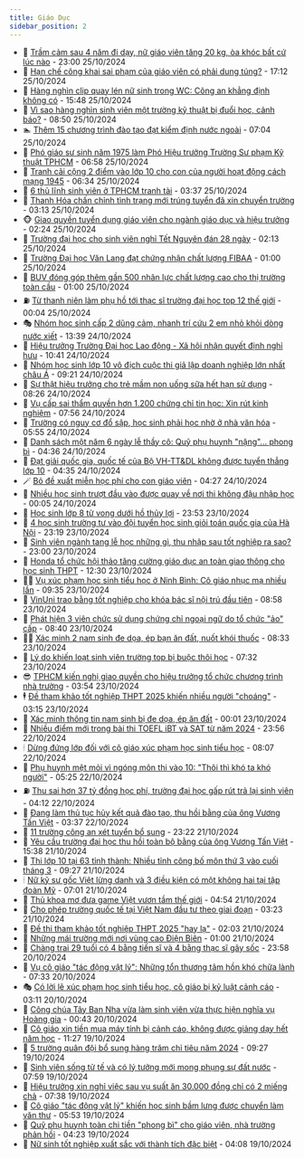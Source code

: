 ```yaml
---
title: Giáo Dục
sidebar_position: 2
---
```


<!-- dantri-giao-duc:START -->
- 🤡 [Trầm cảm sau 4 năm đi dạy, nữ giáo viên tăng 20 kg, òa khóc bất cứ lúc nào](https://dantri.com.vn/giao-duc/tram-cam-sau-4-nam-di-day-nu-giao-vien-tang-20-kg-oa-khoc-bat-cu-luc-nao-20241025122618317.htm) - 23:00 25/10/2024
- 🗽 [Hạn chế công khai sai phạm của giáo viên có phải dung túng?](https://dantri.com.vn/giao-duc/han-che-cong-khai-sai-pham-cua-giao-vien-co-phai-dung-tung-20241025145008084.htm) - 17:12 25/10/2024
- 🚦 [Hàng nghìn clip quay lén nữ sinh trong WC: Công an khẳng định không có](https://dantri.com.vn/giao-duc/hang-nghin-clip-quay-len-nu-sinh-trong-wc-cong-an-khang-dinh-khong-co-20241025224420285.htm) - 15:48 25/10/2024
- 🌋 [Vì sao hàng nghìn sinh viên một trường kỹ thuật bị đuổi học, cảnh báo?](https://dantri.com.vn/giao-duc/vi-sao-hang-nghin-sinh-vien-mot-truong-ky-thuat-bi-duoi-hoc-canh-bao-20241025152943802.htm) - 08:50 25/10/2024
- 🏊 [Thêm 15 chương trình đào tạo đạt kiểm định nước ngoài](https://dantri.com.vn/giao-duc/them-15-chuong-trinh-dao-tao-dat-kiem-dinh-nuoc-ngoai-20241025134845696.htm) - 07:04 25/10/2024
- 🎃 [Phó giáo sư sinh năm 1975 làm Phó Hiệu trưởng Trường Sư phạm Kỹ thuật TPHCM](https://dantri.com.vn/giao-duc/pho-giao-su-sinh-nam-1975-lam-pho-hieu-truong-truong-su-pham-ky-thuat-tphcm-20241025130621214.htm) - 06:58 25/10/2024
- 💄 [Tranh cãi cộng 2 điểm vào lớp 10 cho con của người hoạt động cách mạng 1945](https://dantri.com.vn/giao-duc/tranh-cai-cong-2-diem-vao-lop-10-cho-con-cua-nguoi-hoat-dong-cach-mang-1945-20241025125734688.htm) - 06:34 25/10/2024
- 🦅 [6 thủ lĩnh sinh viên ở TPHCM tranh tài](https://dantri.com.vn/giao-duc/6-thu-linh-sinh-vien-o-tphcm-tranh-tai-20241025101950940.htm) - 03:37 25/10/2024
- 🚦 [Thanh Hóa chấn chỉnh tình trạng mới trúng tuyển đã xin chuyển trường](https://dantri.com.vn/giao-duc/thanh-hoa-chan-chinh-tinh-trang-moi-trung-tuyen-da-xin-chuyen-truong-20241025091731630.htm) - 03:13 25/10/2024
- 🐵 [Giao quyền tuyển dụng giáo viên cho ngành giáo dục và hiệu trưởng](https://dantri.com.vn/giao-duc/giao-quyen-tuyen-dung-giao-vien-cho-nganh-giao-duc-va-hieu-truong-20241025090653774.htm) - 02:24 25/10/2024
- 🐘 [Trường đại học cho sinh viên nghỉ Tết Nguyên đán 28 ngày](https://dantri.com.vn/giao-duc/truong-dai-hoc-cho-sinh-vien-nghi-tet-nguyen-dan-28-ngay-20241025091006115.htm) - 02:13 25/10/2024
- 🦏 [Trường Đại học Văn Lang đạt chứng nhận chất lượng FIBAA](https://dantri.com.vn/giao-duc/truong-dai-hoc-van-lang-dat-chung-nhan-chat-luong-fibaa-20241025000752866.htm) - 01:00 25/10/2024
- 💼 [BUV đóng góp thêm gần 500 nhân lực chất lượng cao cho thị trường toàn cầu](https://dantri.com.vn/giao-duc/buv-dong-gop-them-gan-500-nhan-luc-chat-luong-cao-cho-thi-truong-toan-cau-20241025002116361.htm) - 01:00 25/10/2024
- ⛽️ [Từ thanh niên làm phụ hồ tới thạc sĩ trường đại học top 12 thế giới](https://dantri.com.vn/giao-duc/tu-thanh-nien-lam-phu-ho-toi-thac-si-truong-dai-hoc-top-12-the-gioi-20241024231834733.htm) - 00:04 25/10/2024
- 🎭 [Nhóm học sinh cấp 2 dũng cảm, nhanh trí cứu 2 em nhỏ khỏi dòng nước xiết](https://dantri.com.vn/giao-duc/nhom-hoc-sinh-cap-2-dung-cam-nhanh-tri-cuu-2-em-nho-khoi-dong-nuoc-xiet-20241024183929103.htm) - 13:39 24/10/2024
- 🎃 [Hiệu trưởng Trường Đại học Lao động - Xã hội nhận quyết định nghỉ hưu](https://dantri.com.vn/giao-duc/hieu-truong-truong-dai-hoc-lao-dong-xa-hoi-nhan-quyet-dinh-nghi-huu-20241024171552490.htm) - 10:41 24/10/2024
- 🚀 [Nhóm học sinh lớp 10 vô địch cuộc thi giả lập doanh nghiệp lớn nhất châu Á](https://dantri.com.vn/giao-duc/nhom-hoc-sinh-lop-10-vo-dich-cuoc-thi-gia-lap-doanh-nghiep-lon-nhat-chau-a-20241024122923513.htm) - 09:21 24/10/2024
- 👀 [Sự thật hiệu trưởng cho trẻ mầm non uống sữa hết hạn sử dụng](https://dantri.com.vn/giao-duc/su-that-hieu-truong-cho-tre-mam-non-uong-sua-het-han-su-dung-20241024151838551.htm) - 08:26 24/10/2024
- 🌝 [Vụ cấp sai thẩm quyền hơn 1.200 chứng chỉ tin học: Xin rút kinh nghiệm](https://dantri.com.vn/giao-duc/vu-cap-sai-tham-quyen-hon-1200-chung-chi-tin-hoc-xin-rut-kinh-nghiem-20241024131538434.htm) - 07:56 24/10/2024
- 🤗 [Trường có nguy cơ đổ sập, học sinh phải học nhờ ở nhà văn hóa](https://dantri.com.vn/giao-duc/truong-co-nguy-co-do-sap-hoc-sinh-phai-hoc-nho-o-nha-van-hoa-20241024114059173.htm) - 05:55 24/10/2024
- 🦄 [Danh sách một năm 6 ngày lễ thầy cô: Quỹ phụ huynh &quot;nặng&quot;... phong bì](https://dantri.com.vn/giao-duc/danh-sach-mot-nam-6-ngay-le-thay-co-quy-phu-huynh-nang-phong-bi-20241024110628751.htm) - 04:36 24/10/2024
- 🦍 [Đạt giải quốc gia, quốc tế của Bộ VH-TT&amp;DL không được tuyển thẳng lớp 10](https://dantri.com.vn/giao-duc/dat-giai-quoc-gia-quoc-te-cua-bo-vh-ttdl-khong-duoc-tuyen-thang-lop-10-20241024112122234.htm) - 04:35 24/10/2024
- 🪄 [Bỏ đề xuất miễn học phí cho con giáo viên](https://dantri.com.vn/xa-hoi/bo-de-xuat-mien-hoc-phi-cho-con-giao-vien-20241024111536770.htm) - 04:27 24/10/2024
- 🦆 [Nhiều học sinh trượt đầu vào được quay về nơi thi không đậu nhập học](https://dantri.com.vn/giao-duc/nhieu-hoc-sinh-truot-dau-vao-duoc-quay-ve-noi-thi-khong-dau-nhap-hoc-20241023172336569.htm) - 00:05 24/10/2024
- 🚀 [Học sinh lớp 8 tử vong dưới hồ thủy lợi](https://dantri.com.vn/giao-duc/hoc-sinh-lop-8-tu-vong-duoi-ho-thuy-loi-20241023180359339.htm) - 23:53 23/10/2024
- 🦒 [4 học sinh trường tư vào đội tuyển học sinh giỏi toán quốc gia của Hà Nội](https://dantri.com.vn/giao-duc/4-hoc-sinh-truong-tu-vao-doi-tuyen-hoc-sinh-gioi-toan-quoc-gia-cua-ha-noi-20241023153858903.htm) - 23:19 23/10/2024
- 🤡 [Sinh viên ngành tang lễ học những gì, thu nhập sau tốt nghiệp ra sao?](https://dantri.com.vn/giao-duc/sinh-vien-nganh-tang-le-hoc-nhung-gi-thu-nhap-sau-tot-nghiep-ra-sao-20241023103919541.htm) - 23:00 23/10/2024
- 🤔 [Honda tổ chức hội thảo tăng cường giáo dục an toàn giao thông cho học sinh THPT](https://dantri.com.vn/giao-duc/honda-to-chuc-hoi-thao-tang-cuong-giao-duc-an-toan-giao-thong-cho-hoc-sinh-thpt-20241023191907489.htm) - 12:30 23/10/2024
- 🧑‍💻 [Vụ xúc phạm học sinh tiểu học ở Ninh Bình: Cô giáo nhục mạ nhiều lần](https://dantri.com.vn/giao-duc/vu-xuc-pham-hoc-sinh-tieu-hoc-o-ninh-binh-co-giao-nhuc-ma-nhieu-lan-20241023124814715.htm) - 09:35 23/10/2024
- 🤡 [VinUni trao bằng tốt nghiệp cho khóa bác sĩ nội trú đầu tiên](https://dantri.com.vn/giao-duc/vinuni-trao-bang-tot-nghiep-cho-khoa-bac-si-noi-tru-dau-tien-20241023154702118.htm) - 08:58 23/10/2024
- 🧠 [Phát hiện 3 viên chức sử dụng chứng chỉ ngoại ngữ do tổ chức &quot;ảo&quot; cấp](https://dantri.com.vn/giao-duc/phat-hien-3-vien-chuc-su-dung-chung-chi-ngoai-ngu-do-to-chuc-ao-cap-20241023145528958.htm) - 08:40 23/10/2024
- 🧑‍💻 [Xác minh 2 nam sinh đe dọa, ép bạn ăn đất, nuốt khói thuốc](https://dantri.com.vn/giao-duc/xac-minh-2-nam-sinh-de-doa-ep-ban-an-dat-nuot-khoi-thuoc-20241023143240514.htm) - 08:33 23/10/2024
- 🧠 [Lý do khiến loạt sinh viên trường top bị buộc thôi học](https://dantri.com.vn/giao-duc/ly-do-khien-loat-sinh-vien-truong-top-bi-buoc-thoi-hoc-20241023142312588.htm) - 07:32 23/10/2024
- 😎 [TPHCM kiến nghị giao quyền cho hiệu trưởng tổ chức chương trình nhà trường](https://dantri.com.vn/giao-duc/tphcm-kien-nghi-giao-quyen-cho-hieu-truong-to-chuc-chuong-trinh-nha-truong-20241023103828565.htm) - 03:54 23/10/2024
- 🕴 [Đề tham khảo tốt nghiệp THPT 2025 khiến nhiều người &quot;choáng&quot;](https://dantri.com.vn/giao-duc/de-tham-khao-tot-nghiep-thpt-2025-khien-nhieu-nguoi-choang-20241023090921063.htm) - 03:15 23/10/2024
- 🧠 [Xác minh thông tin nam sinh bị đe dọa, ép ăn đất](https://dantri.com.vn/giao-duc/xac-minh-thong-tin-nam-sinh-bi-de-doa-ep-an-dat-20241022192536917.htm) - 00:01 23/10/2024
- 🚀 [Nhiều điểm mới trong bài thi TOEFL iBT và SAT từ năm 2024](https://dantri.com.vn/giao-duc/nhieu-diem-moi-trong-bai-thi-toefl-ibt-va-sat-tu-nam-2024-20241022221324660.htm) - 23:56 22/10/2024
- 🕯 [Dừng đứng lớp đối với cô giáo xúc phạm học sinh tiểu học](https://dantri.com.vn/giao-duc/dung-dung-lop-doi-voi-co-giao-xuc-pham-hoc-sinh-tieu-hoc-20241022104141997.htm) - 08:07 22/10/2024
- 🧰 [Phụ huynh mệt mỏi vì ngóng môn thi vào 10: &quot;Thôi thì khó ta khó người&quot;](https://dantri.com.vn/giao-duc/phu-huynh-met-moi-vi-ngong-mon-thi-vao-10-thoi-thi-kho-ta-kho-nguoi-20241022115853376.htm) - 05:25 22/10/2024
- ⛽️ [Thu sai hơn 37 tỷ đồng học phí, trường đại học gấp rút trả lại sinh viên](https://dantri.com.vn/giao-duc/thu-sai-hon-37-ty-dong-hoc-phi-truong-dai-hoc-gap-rut-tra-lai-sinh-vien-20241022110314041.htm) - 04:12 22/10/2024
- 🤖 [Đang làm thủ tục hủy kết quả đào tạo, thu hồi bằng của ông Vương Tấn Việt](https://dantri.com.vn/giao-duc/dang-lam-thu-tuc-huy-ket-qua-dao-tao-thu-hoi-bang-cua-ong-vuong-tan-viet-20241022100759983.htm) - 03:37 22/10/2024
- 🦍 [11 trường công an xét tuyển bổ sung](https://dantri.com.vn/giao-duc/11-truong-cong-an-xet-tuyen-bo-sung-20241021234214388.htm) - 23:22 21/10/2024
- 🐘 [Yêu cầu trường đại học thu hồi toàn bộ bằng của ông Vương Tấn Việt](https://dantri.com.vn/giao-duc/yeu-cau-truong-dai-hoc-thu-hoi-toan-bo-bang-cua-ong-vuong-tan-viet-20241021223453255.htm) - 15:38 21/10/2024
- 🌊 [Thi lớp 10 tại 63 tỉnh thành: Nhiều tỉnh công bố môn thứ 3 vào cuối tháng 3](https://dantri.com.vn/giao-duc/thi-lop-10-tai-63-tinh-thanh-nhieu-tinh-cong-bo-mon-thu-3-vao-cuoi-thang-3-20241021161239369.htm) - 09:27 21/10/2024
- 🕯 [Nữ kỹ sư gốc Việt lừng danh và 3 điều kiện có một không hai tại tập đoàn Mỹ](https://dantri.com.vn/giao-duc/nu-ky-su-goc-viet-lung-danh-va-3-dieu-kien-co-mot-khong-hai-tai-tap-doan-my-20241021105336554.htm) - 07:01 21/10/2024
- 🐎 [Thủ khoa mơ đưa game Việt vươn tầm thế giới](https://dantri.com.vn/giao-duc/thu-khoa-mo-dua-game-viet-vuon-tam-the-gioi-20241021110753379.htm) - 04:54 21/10/2024
- 🐻 [Cho phép trường quốc tế tại Việt Nam đầu tư theo giai đoạn](https://dantri.com.vn/giao-duc/cho-phep-truong-quoc-te-tai-viet-nam-dau-tu-theo-giai-doan-20241021102055286.htm) - 03:23 21/10/2024
- 🐎 [Đề thi tham khảo tốt nghiệp THPT 2025 &quot;hay lạ&quot;](https://dantri.com.vn/giao-duc/de-thi-tham-khao-tot-nghiep-thpt-2025-hay-la-20241021085840224.htm) - 02:03 21/10/2024
- 🫣 [Những mái trường mới nơi vùng cao Điện Biên](https://dantri.com.vn/giao-duc/nhung-mai-truong-moi-noi-vung-cao-dien-bien-20241020123233163.htm) - 01:00 21/10/2024
- 🤭 [Chàng trai 29 tuổi có 4 bằng tiến sĩ và 4 bằng thạc sĩ gây sốc](https://dantri.com.vn/giao-duc/chang-trai-29-tuoi-co-4-bang-tien-si-va-4-bang-thac-si-gay-soc-20241020211321191.htm) - 23:58 20/10/2024
- 🥳 [Vụ cô giáo &quot;tác động vật lý&quot;: Những tổn thương tâm hồn khó chữa lành](https://dantri.com.vn/giao-duc/vu-co-giao-tac-dong-vat-ly-nhung-ton-thuong-tam-hon-kho-chua-lanh-20241020102314195.htm) - 07:33 20/10/2024
- 🎭 [Có lời lẽ xúc phạm học sinh tiểu học, cô giáo bị kỷ luật cảnh cáo](https://dantri.com.vn/giao-duc/co-loi-le-xuc-pham-hoc-sinh-tieu-hoc-co-giao-bi-ky-luat-canh-cao-20241020084319222.htm) - 03:11 20/10/2024
- 🥸 [Công chúa Tây Ban Nha vừa làm sinh viên vừa thực hiện nghĩa vụ Hoàng gia](https://dantri.com.vn/giao-duc/cong-chua-tay-ban-nha-vua-lam-sinh-vien-vua-thuc-hien-nghia-vu-hoang-gia-20241017101311845.htm) - 00:43 20/10/2024
- 🦣 [Cô giáo xin tiền mua máy tính bị cảnh cáo, không được giảng dạy hết năm học](https://dantri.com.vn/giao-duc/co-giao-xin-tien-mua-may-tinh-bi-canh-cao-khong-duoc-giang-day-het-nam-hoc-20241019182156233.htm) - 11:27 19/10/2024
- 🤔 [5 trường quân đội bổ sung hàng trăm chỉ tiêu năm 2024](https://dantri.com.vn/giao-duc/5-truong-quan-doi-bo-sung-hang-tram-chi-tieu-nam-2024-20241019162104155.htm) - 09:27 19/10/2024
- 🦣 [Sinh viên sống tử tế và có lý tưởng mới mong phụng sự đất nước](https://dantri.com.vn/giao-duc/sinh-vien-song-tu-te-va-co-ly-tuong-moi-mong-phung-su-dat-nuoc-20241019122915686.htm) - 07:59 19/10/2024
- 🐲 [Hiệu trưởng xin nghỉ việc sau vụ suất ăn 30.000 đồng chỉ có 2 miếng chả](https://dantri.com.vn/giao-duc/hieu-truong-xin-nghi-viec-sau-vu-suat-an-30000-dong-chi-co-2-mieng-cha-20241019141718141.htm) - 07:38 19/10/2024
- 🔭 [Cô giáo &quot;tác động vật lý&quot; khiến học sinh bầm lưng được chuyển làm văn thư](https://dantri.com.vn/giao-duc/co-giao-tac-dong-vat-ly-khien-hoc-sinh-bam-lung-duoc-chuyen-lam-van-thu-20241019113738022.htm) - 05:53 19/10/2024
- 🥷 [Quỹ phụ huynh toàn chi tiền &quot;phong bì&quot; cho giáo viên, nhà trường phản hồi](https://dantri.com.vn/giao-duc/quy-phu-huynh-toan-chi-tien-phong-bi-cho-giao-vien-nha-truong-phan-hoi-20241019103441759.htm) - 04:23 19/10/2024
- 🎊 [Nữ sinh tốt nghiệp xuất sắc với thành tích đặc biệt](https://dantri.com.vn/giao-duc/nu-sinh-tot-nghiep-xuat-sac-voi-thanh-tich-dac-biet-20241019090407977.htm) - 04:08 19/10/2024<!-- dantri-giao-duc:END -->
